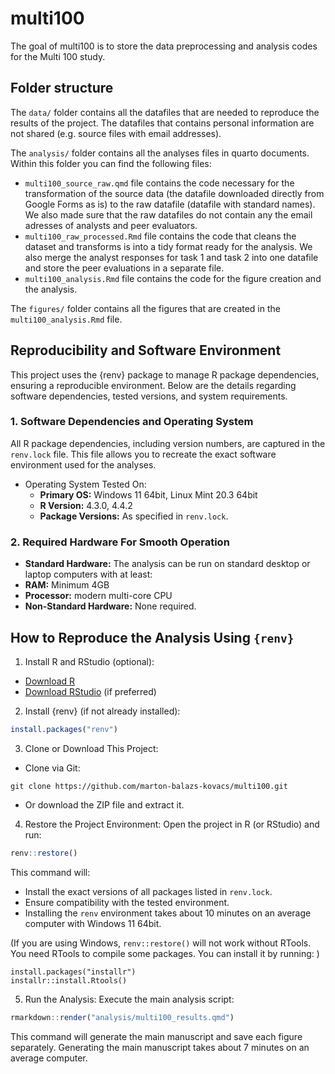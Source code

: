 
# multi100

The goal of multi100 is to store the data preprocessing and analysis
codes for the Multi 100 study.

## Folder structure

The `data/` folder contains all the datafiles that are needed to
reproduce the results of the project. The datafiles that contains
personal information are not shared (e.g. source files with email
addresses).

The `analysis/` folder contains all the analyses files in quarto
documents. Within this folder you can find the following files:

- `multi100_source_raw.qmd` file contains the code necessary for the
  transformation of the source data (the datafile downloaded directly
  from Google Forms as is) to the raw datafile (datafile with standard
  names). We also made sure that the raw datafiles do not contain any
  the email adresses of analysts and peer evaluators.
- `multi100_raw_processed.Rmd` file contains the code that cleans the
  dataset and transforms is into a tidy format ready for the analysis.
  We also merge the analyst responses for task 1 and task 2 into one
  datafile and store the peer evaluations in a separate file.
- `multi100_analysis.Rmd` file contains the code for the figure creation
  and the analysis.

The `figures/` folder contains all the figures that are created in the
`multi100_analysis.Rmd` file.

## Reproducibility and Software Environment

This project uses the {renv} package to manage R package dependencies,
ensuring a reproducible environment. Below are the details regarding
software dependencies, tested versions, and system requirements.

### 1. Software Dependencies and Operating System

All R package dependencies, including version numbers, are captured in
the `renv.lock` file. This file allows you to recreate the exact
software environment used for the analyses.

- Operating System Tested On:
  - **Primary OS:** Windows 11 64bit, Linux Mint 20.3 64bit
  - **R Version:** 4.3.0, 4.4.2
  - **Package Versions:** As specified in `renv.lock`.

### 2. Required Hardware For Smooth Operation

- **Standard Hardware:** The analysis can be run on standard desktop or
  laptop computers with at least:
- **RAM:** Minimum 4GB
- **Processor:** modern multi-core CPU
- **Non-Standard Hardware:** None required.

## How to Reproduce the Analysis Using `{renv}`

1.  Install R and RStudio (optional):

- [Download R](https://cran.r-project.org/bin/windows/base/)
- [Download RStudio](https://posit.co/download/rstudio-desktop/) (if
  preferred)

2.  Install {renv} (if not already installed):

``` r
install.packages("renv")
```

3.  Clone or Download This Project:

- Clone via Git:

<!-- -->

    git clone https://github.com/marton-balazs-kovacs/multi100.git

- Or download the ZIP file and extract it.

4.  Restore the Project Environment: Open the project in R (or RStudio)
    and run:

``` r
renv::restore()
```

This command will:

- Install the exact versions of all packages listed in `renv.lock`.
- Ensure compatibility with the tested environment.
- Installing the `renv` environment takes about 10 minutes on an average
  computer with Windows 11 64bit.

(If you are using Windows, `renv::restore()` will not work without
RTools. You need RTools to compile some packages. You can install it by
running: )

```{r, eval=FALSE}
install.packages("installr")
installr::install.Rtools()
```

5.  Run the Analysis: Execute the main analysis script:

``` r
rmarkdown::render("analysis/multi100_results.qmd")
```

This command will generate the main manuscript and save each figure
separately. Generating the main manuscript takes about 7 minutes on an
average computer.
